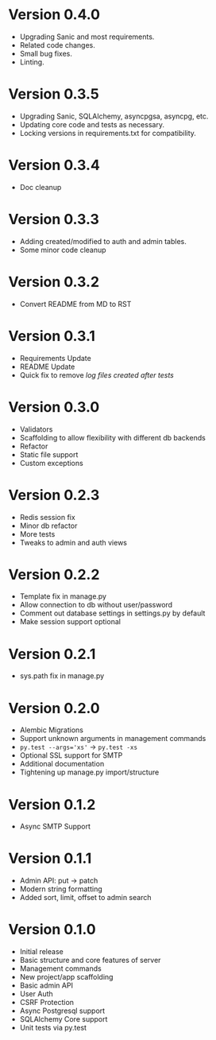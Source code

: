 # Version 0.4.0

- Upgrading Sanic and most requirements.
- Related code changes.
- Small bug fixes.
- Linting.

# Version 0.3.5

- Upgrading Sanic, SQLAlchemy, asyncpgsa, asyncpg, etc.
- Updating core code and tests as necessary.
- Locking versions in requirements.txt for compatibility.

# Version 0.3.4

- Doc cleanup

# Version 0.3.3

- Adding created/modified to auth and admin tables.
- Some minor code cleanup

# Version 0.3.2

- Convert README from MD to RST

# Version 0.3.1

- Requirements Update
- README Update
- Quick fix to remove *log files created after tests*

# Version 0.3.0

- Validators
- Scaffolding to allow flexibility with different db backends
- Refactor
- Static file support
- Custom exceptions

# Version 0.2.3

- Redis session fix
- Minor db refactor
- More tests
- Tweaks to admin and auth views

# Version 0.2.2

- Template fix in manage.py
- Allow connection to db without user/password
- Comment out database settings in settings.py by default
- Make session support optional

# Version 0.2.1

- sys.path fix in manage.py

# Version 0.2.0

- Alembic Migrations
- Support unknown arguments in management commands
- `py.test --args='xs'` -> `py.test -xs`
- Optional SSL support for SMTP
- Additional documentation
- Tightening up manage.py import/structure

# Version 0.1.2

- Async SMTP Support

# Version 0.1.1

- Admin API: put -> patch
- Modern string formatting
- Added sort, limit, offset to admin search

# Version 0.1.0

- Initial release
- Basic structure and core features of server
- Management commands
- New project/app scaffolding
- Basic admin API
- User Auth
- CSRF Protection
- Async Postgresql support
- SQLAlchemy Core support
- Unit tests via py.test